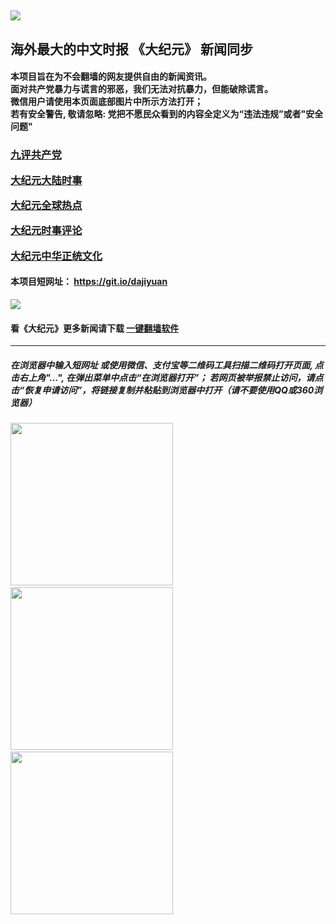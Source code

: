<a name="1" target="_blank"></a>
<img src="https://raw.githubusercontent.com/fucxso305/www/master/t/fq4.jpg"><br>
----

<h2>海外最大的中文时报 《大纪元》 新闻同步</h2>

#### 本项目旨在为不会翻墙的网友提供自由的新闻资讯。<br/>面对共产党暴力与谎言的邪恶，我们无法对抗暴力，但能破除谎言。<br/>微信用户请使用本页面底部图片中所示方法打开；<br/>若有安全警告, 敬请忽略: 党把不愿民众看到的内容全定义为“违法违规”或者"安全问题"
<h3>
<p><a target="_blank" href="https://github.com/fucxso305/djy/blob/master/gb/9p.md#1">九评共产党</a></p>
<p><a target="_blank" href="https://github.com/fucxso305/djy/blob/master/gb/nsc413.md?fldfh1#1">大纪元大陆时事</a></p>
<p><a target="_blank" href="https://github.com/fucxso305/djy/blob/master/gb/n24hr.md?fldfh1#1">大纪元全球热点</a></p>
<p><a target="_blank" href="https://github.com/fucxso305/djy/blob/master/gb/news392.md?fldfh1#1">大纪元时事评论</a></p>
<p><a target="_blank" href="https://github.com/fucxso305/djy/blob/master/gb/news2007.md?fldfh1#1">大纪元中华正统文化</a></p>
</h3>


#### 本项目短网址： https://git.io/dajiyuan
<img src="https://raw.githubusercontent.com/fucxso305/djy/master/gb/300/djy.jpg" />  

#### 看《大纪元》更多新闻请下载 [一键翻墙软件](https://github.com/fucxso305/www/blob/master/README.md?fldf#1)
----

##### 在浏览器中输入短网址 或使用微信、支付宝等二维码工具扫描二维码打开页面, 点击右上角"...", 在弹出菜单中点击“在浏览器打开”； 若网页被举报禁止访问，请点击“恢复申请访问”，将链接复制并粘贴到浏览器中打开（请不要使用QQ或360浏览器）

<img src="https://raw.githubusercontent.com/gfw-breaker/banned-news/master/scripts/img/1.png" width="260px"/> &nbsp; <img src="https://raw.githubusercontent.com/gfw-breaker/banned-news/master/scripts/img/2.png" width="260px"/> &nbsp; <img src="https://raw.githubusercontent.com/gfw-breaker/banned-news/master/scripts/img/3.png" width="260px"/>
